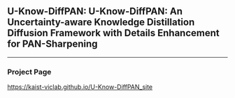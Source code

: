 ## U-Know-DiffPAN: U-Know-DiffPAN: An Uncertainty-aware Knowledge Distillation Diffusion Framework with Details Enhancement for PAN-Sharpening

---

### Project Page

https://kaist-viclab.github.io/U-Know-DiffPAN_site
